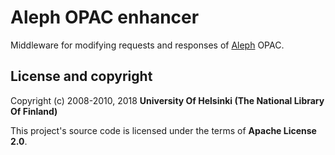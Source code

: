# Aleph OPAC enhancer
Middleware for modifying requests and responses of [Aleph](http://www.exlibrisgroup.com/products/aleph-integrated-library-system/) OPAC.

## License and copyright

Copyright (c) 2008-2010, 2018 **University Of Helsinki (The National Library Of Finland)**

This project's source code is licensed under the terms of **Apache License 2.0**.
